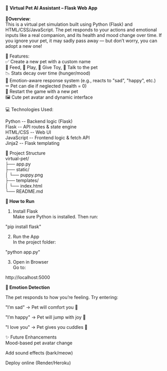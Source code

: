 🐶 **Virtual Pet AI Assistant – Flask Web App**<br><br>
📌**Overview**:<br>
This is a virtual pet simulation built using Python (Flask) and HTML/CSS/JavaScript. The pet responds to your actions and emotional inputs like a real companion, and its health and mood change over time. If you ignore your pet, it may sadly pass away — but don’t worry, you can adopt a new one!

🎯 Features:<br>
✅ Create a new pet with a custom name<br>
🍗 Feed, 🎾 Play, 🧸 Give Toy, 💬 Talk to the pet<br>
📉 Stats decay over time (hunger/mood)<br>
🧠 Emotion-aware response system (e.g., reacts to "sad", "happy", etc.)<br>
⚰️ Pet can die if neglected (health = 0)<br>
🔁 Restart the game with a new pet<br>
🖼️ Cute pet avatar and dynamic interface<br>

💻 Technologies Used:<br>

Python -- Backend logic (Flask)<br>
Flask -- API routes & state engine<br>
HTML/CSS -- Web UI<br>
JavaScript -- Frontend logic & fetch API<br>
Jinja2 -- Flask templating<br>

📁 Project Structure<br>
virtual-pet/<br>
├── app.py<br>
├── static/<br>
│   └── puppy.png<br>
├── templates/<br>
│   └── index.html<br>
└── README.md<br>

**🚀 How to Run<br>**

1. Install Flask<br>
Make sure Python is installed. Then run:<br>

"pip install flask"<br>

2. Run the App<br>
In the project folder:<br>

"python app.py"<br>

3. Open in Browser<br>
Go to:<br>

http://localhost:5000<br>

**🧠 Emotion Detection<br>**

The pet responds to how you’re feeling. Try entering:<br>

"I’m sad" → Pet will comfort you 💖<br>

"I’m happy" → Pet will jump with joy 🐾<br>

"I love you" → Pet gives you cuddles 🥰<br>

✨ Future Enhancements<br>
 Mood-based pet avatar change<br>

 Add sound effects (bark/meow)<br>

 Deploy online (Render/Heroku)<br>
